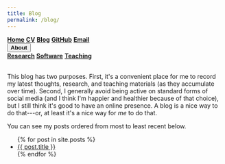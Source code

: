 ```yaml
---
title: Blog
permalink: /blog/
---
```


<div class="topnav">
    <a class="active" href="https://milesdwilliams15.github.io/"><strong>Home</strong></a>
    <a href="https://github.com/milesdwilliams15/job-market-materials/raw/main/cv.pdf"><strong>CV</strong></a>
    <a href="https://milesdwilliams15.github.io/blog/"><strong>Blog</strong></a>
    <a href="{{ site.github.owner_url }}"><strong>GitHub</strong></a>
    <a href = "{{ site.data.social-media.email.href }}{{ site.data.social-media.email.id }}" title="Email me"><strong>Email</strong></a>
    <div class="dropdown">
        <button class="dropbtn"><strong>About</strong> <i class="fa fa-caret-down"></i></button>
        <div class="dropdown-content">
            <a href = "https://milesdwilliams15.github.io/research/"><strong>Research</strong></a>
            <a href = "https://milesdwilliams15.github.io/software/"><strong>Software</strong></a>
            <a href = "https://milesdwilliams15.github.io/teaching/"><strong>Teaching</strong></a>
        </div>
    </div>
</div>  
<br/>


This blog has two purposes. First, it's a convenient place for me to record my latest thoughts, research, and teaching materials (as they accumulate over time). Second, I generally avoid being active on standard forms of social media (and I think I'm happier and healthier because of that choice), but I still think it's good to have an online presence. A blog is a nice way to do that---or, at least it's a nice way for *me* to do that.

You can see my posts ordered from most to least recent below. 

<ul>
  {% for post in site.posts %}
    <li>
      <a href="{{ post.url }}">{{ post.title }}</a>
    </li>
  {% endfor %}
</ul>

